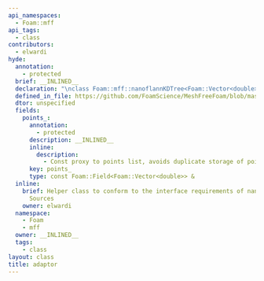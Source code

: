 ```yaml
---
api_namespaces:
  - Foam::mff
api_tags:
  - class
contributors:
  - elwardi
hyde:
  annotation:
    - protected
  brief: __INLINED__
  declaration: "\nclass Foam::mff::nanoflannKDTree<Foam::Vector<double>, Foam::Field<Foam::Vector<double>>>::adaptor;"
  defined_in_file: https://github.com/FoamScience/MeshFreeFoam/blob/master/src/meshfree/kdTrees/nanoflannKDTree/nanoflannKDTree.H
  dtor: unspecified
  fields:
    points_:
      annotation:
        - protected
      description: __INLINED__
      inline:
        description:
          - Const proxy to points list, avoids duplicate storage of point positions
      key: points_
      type: const Foam::Field<Foam::Vector<double>> &
  inline:
    brief: Helper class to conform to the interface requirements of nanoflann Data
      Sources
    owner: elwardi
  namespace:
    - Foam
    - mff
  owner: __INLINED__
  tags:
    - class
layout: class
title: adaptor
---
```

